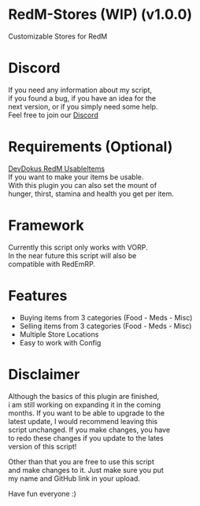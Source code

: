# RedM-Stores (WIP) (v1.0.0)
 Customizable Stores for RedM

# Discord
If you need any information about my script,<br>
if you found a bug, if you have an idea for the <br>
next version, or if you simply need some help.<br>
Feel free to join our [Discord](http://discord.gg/2gdypBhsye)

# Requirements (Optional)
[DevDokus RedM UsableItems](https://github.com/DevDokus/RedM-UsableItems) <br>
If you want to make your items be usable. <br>
With this plugin you can also set the mount of <br>
hunger, thirst, stamina and health you get per item.

# Framework
Currently this script only works with VORP. <br> 
In the near future this script will also be <br> 
compatible with RedEmRP. 

# Features
- Buying items from 3 categories (Food - Meds - Misc) <br>
- Selling items from 3 categories (Food - Meds - Misc) <br>
- Multiple Store Locations <br>
- Easy to work with Config <br>
 
# Disclaimer
Although the basics of this plugin are finished, <br>
i am still working on expanding it in the coming <br>
months. If you want to be able to upgrade to the <br>
latest update, I would recommend leaving this    <br>
script unchanged. If you make changes, you have  <br>
to redo these changes if you update to the lates <br>
version of this script!                          <br>

Other than that you are free to use this script  <br>
and make changes to it. Just make sure you put   <br>
my name and GitHub link in your upload.          <br>

Have fun everyone :)
